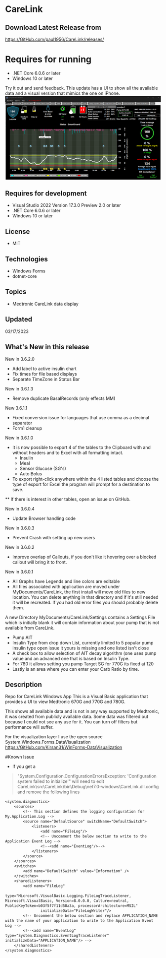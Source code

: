 # CareLink

## Download Latest Release from
https://GitHub.com/paul1956/CareLink/releases/

# Requires for running
- .NET Core 6.0.6 or later
- Windows 10 or later

Try it out and send feedback.
This update has a UI to show all the available data and a visual version that mimics the one on iPhone.
![Same display](https://GitHub.com/paul1956/CareLink/blob/master/Screenshot%202022-10-08%20203350.png?raw=true)

## Requires for development
- Visual Studio 2022 Version 17.3.0 Preview 2.0 or later
- .NET Core 6.0.6 or later
- Windows 10 or later

## License
- MIT

## Technologies
  - Windows Forms
  - dotnet-core

## Topics
- Medtronic CareLink data display

## Updated
03/17/2023

## What's New in this release
New in 3.6.2.0
- Add label to active insulin chart
- Fix times for file based displays
- Separate TimeZone in Status Bar

New in 3.6.1.3
- Remove duplicate BasalRecords (only effects MM)

New 3.6.1.1
- Fixed conversion issue for languages that use comma as a decimal separator
- Form1 cleanup

New in 3.6.1.0
- It is now possible to export 4 of the tables to the Clipboard with and without headers and to Excel with all formatting intact.
    - Insulin
    - Meal
    - Sensor Glucose (SG's)
    - Auto Bolus 
- To export right-click anywhere within the 4 listed tables and choose the type of export for Excel the program will prompt for a destination to save.

** If there is interest in other tables, open an issue on GitHub.

New in 3.6.0.4
- Update Browser handling code

New in 3.6.0.3
- Prevent Crash with setting up new users

New in 3.6.0.2
- Improve overlap of Callouts, if you don't like it hovering over a blocked callout will bring it to front.

New in 3.6.0.1
- All Graphs have Legends and line colors are editable
- All files associated with application are moved under MyDocuments/CareLink, the first install will move old files to new location. You can delete anything in that directory and if it's still needed it will be recreated. If you had old error files you should probably delete them.

A new Directory MyDocuments/CareLink/Settings contains a Settings File which is initially blank it will contain information about your pump that is not available from CareLink.

- Pump AIT
- Insulin Type from drop down List, currently limited to 5 popular pump insulin type open issue it yours is missing and one listed isn't close
- A check box to allow selection of AIT decay algorithm (one uses pump value and an advanced one that is based on Insulin Type.
- For 780 it allows setting you pump Target SG for 770G its fixed at 120
- Lastly is an area where you can enter your Carb Ratio by time.

## Description

Repo for CareLink Windows App
This is a Visual Basic application that provides a UI to view Medtronic 670G and 770G and 780G.

This shows all available data and is not in any way supported by Medtronic, it was created from publicly available data.
Some data was filtered out because I could not see any use for it. You can turn off filters but performance will suffer.

For the visualization layer I use the open source
System.Windows.Forms.DataVisualization
https://GitHub.com/Kirsan31/WinForms-DataVisualization

#Known Issue
- If you get a 
> "System.Configuration.ConfigurationErrorsException: 'Configuration system failed to initialize'"
> will need to edit CareLink\src\CareLink\bin\Debug\net7.0-windows\CareLink.dll.config and remove the following lines
```
<system.diagnostics>
    <sources>
        <!-- This section defines the logging configuration for My.Application.Log -->
        <source name="DefaultSource" switchName="DefaultSwitch">
            <listeners>
                <add name="FileLog"/>
                <!-- Uncomment the below section to write to the Application Event Log -->
                <!--<add name="EventLog"/>-->
            </listeners>
        </source>
    </sources>
    <switches>
        <add name="DefaultSwitch" value="Information" />
    </switches>
    <sharedListeners>
        <add name="FileLog"
                type="Microsoft.VisualBasic.Logging.FileLogTraceListener, Microsoft.VisualBasic, Version=8.0.0.0, Culture=neutral, PublicKeyToken=b03f5f7f11d50a3a, processorArchitecture=MSIL"
                initializeData="FileLogWriter"/>
        <!-- Uncomment the below section and replace APPLICATION_NAME with the name of your application to write to the Application Event Log -->
        <!--<add name="EventLog" type="System.Diagnostics.EventLogTraceListener" initializeData="APPLICATION_NAME"/> -->
    </sharedListeners>
</system.diagnostics>
```
